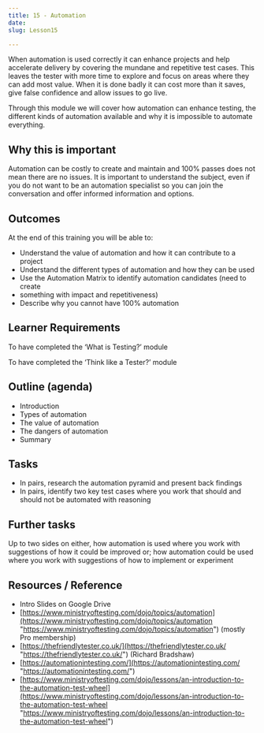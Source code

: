 ```yaml
---
title: 15 - Automation
date: 
slug: Lesson15

---
```

When automation is used correctly it can enhance projects and help accelerate delivery by covering the mundane and repetitive test cases. This leaves the tester with more time to explore and focus on areas where they can add most value. When it is done badly it can cost more than it saves, give false confidence and allow issues to go live.

Through this module we will cover how automation can enhance testing, the different kinds of automation available and why it is impossible to automate everything.

## Why this is important

Automation can be costly to create and maintain and 100% passes does not mean there are no issues. It is important to understand the subject, even if you do not want to be an automation specialist so you can join the conversation and offer informed information and options.

## Outcomes

At the end of this training you will be able to:

* Understand the value of automation and how it can contribute to a project
* Understand the different types of automation and how they can be used
* Use the Automation Matrix to identify automation candidates (need to create
* something with impact and repetitiveness)
* Describe why you cannot have 100% automation

## Learner Requirements

To have completed the ‘What is Testing?’ module

To have completed the ‘Think like a Tester?’ module

## Outline (agenda)

* Introduction
* Types of automation
* The value of automation
* The dangers of automation
* Summary

## Tasks

* In pairs, research the automation pyramid and present back findings
* In pairs, identify two key test cases where you work that should and should not be automated with reasoning

## Further tasks

Up to two sides on either, how automation is used where you work with suggestions of how it could be improved or; how automation could be used where you work with suggestions of how to implement or experiment

## Resources / Reference

* Intro Slides on Google Drive
* [https://www.ministryoftesting.com/dojo/topics/automation](https://www.ministryoftesting.com/dojo/topics/automation "https://www.ministryoftesting.com/dojo/topics/automation") (mostly Pro membership)
* [https://thefriendlytester.co.uk/](https://thefriendlytester.co.uk/ "https://thefriendlytester.co.uk/") (Richard Bradshaw)
* [https://automationintesting.com/](https://automationintesting.com/ "https://automationintesting.com/")
* [https://www.ministryoftesting.com/dojo/lessons/an-introduction-to-the-automation-test-wheel](https://www.ministryoftesting.com/dojo/lessons/an-introduction-to-the-automation-test-wheel "https://www.ministryoftesting.com/dojo/lessons/an-introduction-to-the-automation-test-wheel")